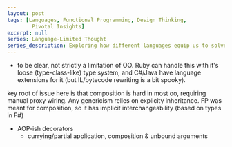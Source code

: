 ```yaml
---
layout: post
tags: [Languages, Functional Programming, Design Thinking,
        Pivotal Insights]
excerpt: null
series: Language-Limited Thought
series_description: Exploring how different languages equip us to solve different design problems
---
```

- to be clear, not strictly a limitation of OO. Ruby can handle this with it's loose (type-class-like) type system, and C#/Java have language extensions for it (but IL/bytecode rewriting is a bit spooky).

key root of issue here is that composition is hard in most oo, requiring manual proxy wiring. Any genericism relies on explicity inheritance. FP was meant for composition, so it has implicit interchangeability (based on types in F#)

- AOP-ish decorators
  - currying/partial application, composition & unbound arguments

